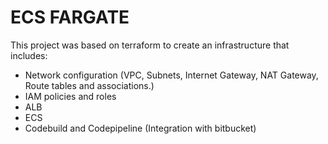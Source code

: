 # ECS FARGATE

This project was based on terraform to create an infrastructure that includes:

- Network configuration (VPC, Subnets, Internet Gateway, NAT Gateway, Route tables and associations.)
- IAM policies and roles 
- ALB
- ECS
- Codebuild and Codepipeline (Integration with bitbucket)
